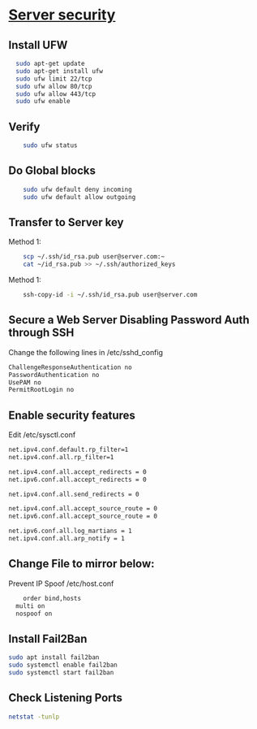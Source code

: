 # [Server security](https://christitus.com/secure-web-server/)

## Install UFW

```sh
  sudo apt-get update
  sudo apt-get install ufw
  sudo ufw limit 22/tcp
  sudo ufw allow 80/tcp
  sudo ufw allow 443/tcp
  sudo ufw enable
```

## Verify

```sh
	sudo ufw status
```

## Do Global blocks

```sh
	sudo ufw default deny incoming  
	sudo ufw default allow outgoing
```

## Transfer to Server key

Method 1:
```sh
	scp ~/.ssh/id_rsa.pub user@server.com:~
	cat ~/id_rsa.pub >> ~/.ssh/authorized_keys
```

Method 1:
```sh
	ssh-copy-id -i ~/.ssh/id_rsa.pub user@server.com
```

## Secure a Web Server Disabling Password Auth through SSH

Change the following lines in /etc/sshd_config
```sh
ChallengeResponseAuthentication no
PasswordAuthentication no
UsePAM no
PermitRootLogin no
```

## Enable security features

Edit /etc/sysctl.conf
```sh
net.ipv4.conf.default.rp_filter=1
net.ipv4.conf.all.rp_filter=1

net.ipv4.conf.all.accept_redirects = 0
net.ipv6.conf.all.accept_redirects = 0

net.ipv4.conf.all.send_redirects = 0

net.ipv4.conf.all.accept_source_route = 0
net.ipv6.conf.all.accept_source_route = 0

net.ipv6.conf.all.log_martians = 1
net.ipv4.conf.all.arp_notify = 1
```

## Change File to mirror below:

Prevent IP Spoof /etc/host.conf
```sh
	order bind,hosts
  multi on
  nospoof on
```

## Install Fail2Ban

```sh
sudo apt install fail2ban
sudo systemctl enable fail2ban
sudo systemctl start fail2ban
```

## Check Listening Ports

```sh
netstat -tunlp
```
